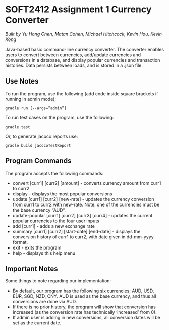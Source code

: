 # SOFT2412 Assignment 1 Currency Converter
*Built by Yu Hong Chen, Matan Cohen, Michael Hitchcock, Kevin Hou, Kevin Kong*

Java-based basic command-line currency converter. The converter enables users to convert between currencies, add/update currencies and conversions in a database, and display popular currencies and transaction histories. Data persists between loads, and is stored in a .json file.

## Use Notes
To run the program, use the following (add code inside square brackets if running in admin mode);
```
gradle run [--args=”admin”]
```

To run test cases on the program, use the following:
```
gradle test
```
Or, to generate jacoco reports use:
```
gradle build jacocoTestReport
```

## Program Commands
The program accepts the following commands:
- convert [curr1] [curr2] [amount] - converts currency amount from curr1 to curr2
- display - displays the most popular conversions
- update [curr1] [curr2] [new-rate] - updates the currency conversion from curr1 to curr2 with new-rate. Note: one of the currencies must be the base currency “AUD”.
- update-popular [curr1] [curr2] [curr3] [curr4] - updates the current popular currencies to the four user inputs
- add [curr1] - adds a new exchange rate
- summary [curr1] [curr2] [start-date] [end-date] - displays the conversion history of curr1 to curr2, with date given in dd-mm-yyyy format.
- exit - exits the program
- help - displays this help menu

## Important Notes
Some things to note regarding our implementation:
- By default, our program has the following six currencies; AUD, USD, EUR, SGD, NZD, CNY. AUD is used as the base currency, and thus all conversions are done via AUD.
- If there is no prior history, the program will show that conversion has increased (as the conversion rate has technically ‘increased’ from 0).
- If admin user is adding in new conversions, all conversion dates will be set as the current date.
